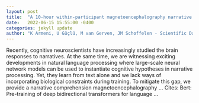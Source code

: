 ```yaml
---
layout: post
title:  "A 10-hour within-participant magnetoencephalography narrative dataset to test models of language comprehension"
date:   2022-06-15 15:55:00 -0400
categories: jekyll update
author: "K Armeni, U Güçlü, M van Gerven, JM Schoffelen - Scientific Data, 2022"
---
```

Recently, cognitive neuroscientists have increasingly studied the brain responses to narratives. At the same time, we are witnessing exciting developments in natural language processing where large-scale neural network models can be used to instantiate cognitive hypotheses in narrative processing. Yet, they learn from text alone and we lack ways of incorporating biological constraints during training. To mitigate this gap, we provide a narrative comprehension magnetoencephalography …
Cites: ‪Bert: Pre-training of deep bidirectional transformers for language …‬  